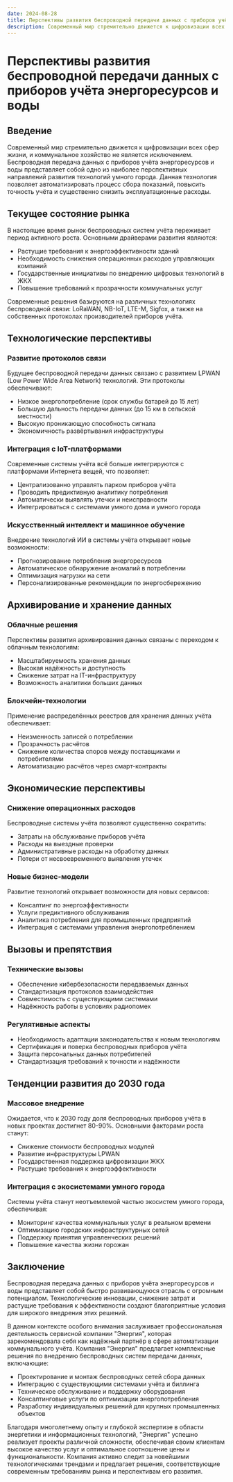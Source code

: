 ```yaml
---
date: 2024-08-28
title: Перспективы развития беспроводной передачи данных с приборов учёта
description: Современный мир стремительно движется к цифровизации всех сфер жизни, и коммунальное хозяйство не является исключением. Беспроводная передача данных с приборов учёта энергоресурсов и воды представляет собой одно из наиболее перспективных направлений развития технологий умного города. Данная технология позволяет автоматизировать процесс сбора показаний, повысить точность учёта и существенно снизить эксплуатационные расходы.
---
```


# Перспективы развития беспроводной передачи данных с приборов учёта энергоресурсов и воды

## Введение

Современный мир стремительно движется к цифровизации всех сфер жизни, и коммунальное хозяйство не является исключением. Беспроводная передача данных с приборов учёта энергоресурсов и воды представляет собой одно из наиболее перспективных направлений развития технологий умного города. Данная технология позволяет автоматизировать процесс сбора показаний, повысить точность учёта и существенно снизить эксплуатационные расходы.

## Текущее состояние рынка

В настоящее время рынок беспроводных систем учёта переживает период активного роста. Основными драйверами развития являются:

- Растущие требования к энергоэффективности зданий
- Необходимость снижения операционных расходов управляющих компаний
- Государственные инициативы по внедрению цифровых технологий в ЖКХ
- Повышение требований к прозрачности коммунальных услуг

Современные решения базируются на различных технологиях беспроводной связи: LoRaWAN, NB-IoT, LTE-M, Sigfox, а также на собственных протоколах производителей приборов учёта.

## Технологические перспективы

### Развитие протоколов связи

Будущее беспроводной передачи данных связано с развитием LPWAN (Low Power Wide Area Network) технологий. Эти протоколы обеспечивают:

- Низкое энергопотребление (срок службы батарей до 15 лет)
- Большую дальность передачи данных (до 15 км в сельской местности)
- Высокую проникающую способность сигнала
- Экономичность развёртывания инфраструктуры

### Интеграция с IoT-платформами

Современные системы учёта всё больше интегрируются с платформами Интернета вещей, что позволяет:

- Централизованно управлять парком приборов учёта
- Проводить предиктивную аналитику потребления
- Автоматически выявлять утечки и неисправности
- Интегрироваться с системами умного дома и умного города

### Искусственный интеллект и машинное обучение

Внедрение технологий ИИ в системы учёта открывает новые возможности:

- Прогнозирование потребления энергоресурсов
- Автоматическое обнаружение аномалий в потреблении
- Оптимизация нагрузки на сети
- Персонализированные рекомендации по энергосбережению

## Архивирование и хранение данных

### Облачные решения

Перспективы развития архивирования данных связаны с переходом к облачным технологиям:

- Масштабируемость хранения данных
- Высокая надёжность и доступность
- Снижение затрат на IT-инфраструктуру
- Возможность аналитики больших данных

### Блокчейн-технологии

Применение распределённых реестров для хранения данных учёта обеспечивает:

- Неизменность записей о потреблении
- Прозрачность расчётов
- Снижение количества споров между поставщиками и потребителями
- Автоматизацию расчётов через смарт-контракты

## Экономические перспективы

### Снижение операционных расходов

Беспроводные системы учёта позволяют существенно сократить:

- Затраты на обслуживание приборов учёта
- Расходы на выездные проверки
- Административные расходы на обработку данных
- Потери от несвоевременного выявления утечек

### Новые бизнес-модели

Развитие технологий открывает возможности для новых сервисов:

- Консалтинг по энергоэффективности
- Услуги предиктивного обслуживания
- Аналитика потребления для промышленных предприятий
- Интеграция с системами управления энергопотреблением

## Вызовы и препятствия

### Технические вызовы

- Обеспечение кибербезопасности передаваемых данных
- Стандартизация протоколов взаимодействия
- Совместимость с существующими системами
- Надёжность работы в условиях радиопомех

### Регулятивные аспекты

- Необходимость адаптации законодательства к новым технологиям
- Сертификация и поверка беспроводных приборов учёта
- Защита персональных данных потребителей
- Стандартизация требований к точности и надёжности

## Тенденции развития до 2030 года

### Массовое внедрение

Ожидается, что к 2030 году доля беспроводных приборов учёта в новых проектах достигнет 80-90%. Основными факторами роста станут:

- Снижение стоимости беспроводных модулей
- Развитие инфраструктуры LPWAN
- Государственная поддержка цифровизации ЖКХ
- Растущие требования к энергоэффективности

### Интеграция с экосистемами умного города

Системы учёта станут неотъемлемой частью экосистем умного города, обеспечивая:

- Мониторинг качества коммунальных услуг в реальном времени
- Оптимизацию городских инфраструктурных сетей
- Поддержку принятия управленческих решений
- Повышение качества жизни горожан

## Заключение

Беспроводная передача данных с приборов учёта энергоресурсов и воды представляет собой быстро развивающуюся отрасль с огромным потенциалом. Технологические инновации, снижение затрат и растущие требования к эффективности создают благоприятные условия для широкого внедрения этих решений.

В данном контексте особого внимания заслуживает профессиональная деятельность сервисной компании "Энергия", которая зарекомендовала себя как надёжный партнёр в сфере автоматизации коммунального учёта. Компания "Энергия" предлагает комплексные решения по внедрению беспроводных систем передачи данных, включающие:

- Проектирование и монтаж беспроводных сетей сбора данных
- Интеграцию с существующими системами учёта и биллинга
- Техническое обслуживание и поддержку оборудования
- Консалтинговые услуги по оптимизации энергопотребления
- Разработку индивидуальных решений для крупных промышленных объектов

Благодаря многолетнему опыту и глубокой экспертизе в области энергетики и информационных технологий, "Энергия" успешно реализует проекты различной сложности, обеспечивая своим клиентам высокое качество услуг и оптимальное соотношение цены и функциональности. Компания активно следит за новейшими технологическими трендами и предлагает решения, соответствующие современным требованиям рынка и перспективам его развития.
